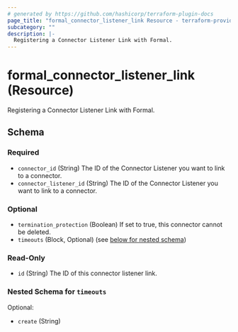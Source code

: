 ```yaml
---
# generated by https://github.com/hashicorp/terraform-plugin-docs
page_title: "formal_connector_listener_link Resource - terraform-provider-formal"
subcategory: ""
description: |-
  Registering a Connector Listener Link with Formal.
---
```


# formal_connector_listener_link (Resource)

Registering a Connector Listener Link with Formal.



<!-- schema generated by tfplugindocs -->
## Schema

### Required

- `connector_id` (String) The ID of the Connector Listener you want to link to a connector.
- `connector_listener_id` (String) The ID of the Connector Listener you want to link to a connector.

### Optional

- `termination_protection` (Boolean) If set to true, this connector cannot be deleted.
- `timeouts` (Block, Optional) (see [below for nested schema](#nestedblock--timeouts))

### Read-Only

- `id` (String) The ID of this connector listener link.

<a id="nestedblock--timeouts"></a>
### Nested Schema for `timeouts`

Optional:

- `create` (String)
